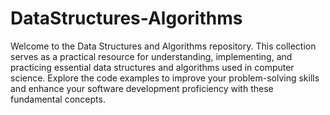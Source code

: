 # DataStructures-Algorithms
Welcome to the Data Structures and Algorithms repository. This collection serves as a practical resource for understanding, implementing, and practicing essential data structures and algorithms used in computer science. Explore the code examples to improve your problem-solving skills and enhance your software development proficiency with these fundamental concepts.
